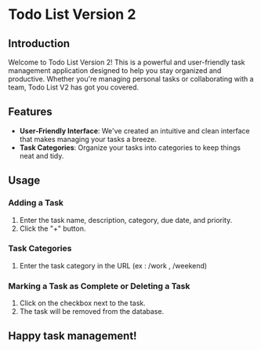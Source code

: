 # Todo List Version 2


## Introduction

Welcome to Todo List Version 2! This is a powerful and user-friendly task management application designed to help you stay organized and productive. Whether you're managing personal tasks or collaborating with a team, Todo List V2 has got you covered.

## Features

- **User-Friendly Interface**: We've created an intuitive and clean interface that makes managing your tasks a breeze.
- **Task Categories**: Organize your tasks into categories to keep things neat and tidy.



## Usage

### Adding a Task

1. Enter the task name, description, category, due date, and priority.
2. Click the "+" button.

### Task Categories

1. Enter the task category in the URL (ex : /work , /weekend)

### Marking a Task as Complete or Deleting a Task

1. Click on the checkbox next to the task.
2. The task will be removed from the database.


## Happy task management!


